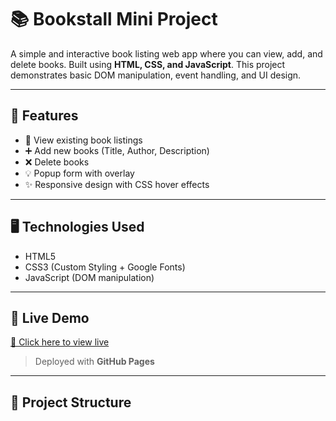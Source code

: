 # 📚 Bookstall Mini Project

A simple and interactive book listing web app where you can view, add, and delete books. Built using **HTML, CSS, and JavaScript**. This project demonstrates basic DOM manipulation, event handling, and UI design.

---

## 🌟 Features

- 🧾 View existing book listings
- ➕ Add new books (Title, Author, Description)
- ❌ Delete books
- 💡 Popup form with overlay
- ✨ Responsive design with CSS hover effects

---

## 🖥️ Technologies Used

- HTML5
- CSS3 (Custom Styling + Google Fonts)
- JavaScript (DOM manipulation)

---

## 🚀 Live Demo

[🔗 Click here to view live](https://your-username.github.io/bookstall-project/)

> Deployed with **GitHub Pages**

---

## 📁 Project Structure

